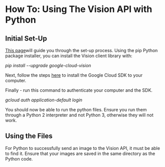 # How To: Using The Vision API with Python


## Initial Set-Up

[This page](https://cloud.google.com/vision/docs/reference/libraries#client-libraries-install-python)will guide you through the set-up process. Using the pip Python package installer, you can install the Vision client library with:

_pip install --upgrade google-cloud-vision_

Next, follow the steps [here](https://cloud.google.com/sdk/docs/) to install the Google Cloud SDK to your computer.

Finally - run this command to authenticate your computer and the SDK.

_gcloud auth application-default login_

You should now be able to run the python files. Ensure you run them through a Python 2 interpreter and not Python 3, otherwise they will not work.


## Using the Files

For Python to successfully send an image to the Vision API, it must be able to find it. Ensure that your images are saved in the same directory as the Python code.
